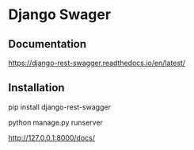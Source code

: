 # Django Swager


## Documentation

https://django-rest-swagger.readthedocs.io/en/latest/

## Installation


pip install django-rest-swagger

python manage.py runserver

http://127.0.0.1:8000/docs/
